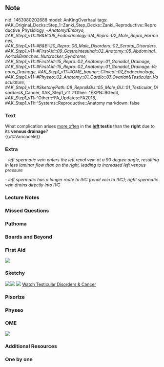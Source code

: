## Note
nid: 1463080202688
model: AnKingOverhaul
tags: #AK_Original_Decks::Step_1::Zanki_Step_Decks::Zanki_Reproductive::Reproductive_Physiology_+_Anatomy/Embryo, #AK_Step1_v11::#B&B::08_Endocrinology::04_Repro::02_Male_Repro_Hormones, #AK_Step1_v11::#B&B::20_Repro::06_Male_Disorders::02_Scrotal_Disorders, #AK_Step1_v11::#FirstAid::09_Gastrointestinal::02_Anatomy::05_Abdominal_Aorta_&_Branches::Nutcracker_Syndrome, #AK_Step1_v11::#FirstAid::15_Repro::02_Anatomy::01_Gonadal_Drainage, #AK_Step1_v11::#FirstAid::15_Repro::02_Anatomy::01_Gonadal_Drainage::Venous_Drainage, #AK_Step1_v11::#OME_banner::Clinical::07_Endocrinology, #AK_Step1_v11::#Physeo::02_Anatomy::01_Cardio::07_Ovarian_&_Testicular_Vasculature, #AK_Step1_v11::#SketchyPath::08_Repro_&_GU::05_Male_GU::01_Testicular_Disorders_&_Cancer, #AK_Step1_v11::^Other::^EXPN::BGedit, #AK_Step1_v11::^Other::^FA_Updates::FA2018, #AK_Step1_v11::^Systems::Reproductive::Anatomy
markdown: false

### Text
<div>
  What complication arises <u>more often</u> in the <b><u>left</u>
  testis</b> than the <b>right</b> due to its <b>venous
  drainage</b>?
</div>
<div>
  {{c1::Varicocele}}
</div>

### Extra
<i>- left spermatic vein enters the left renal vein at a 90 degree
angle, resulting in less laminar flow than on the right, leading to
increased left venous pressure</i>
<div>
  <i>- left spermatic has a longer route to IVC (renal vein to
  IVC); right spermatic vein drains directly into IVC</i>
</div>

### Lecture Notes


### Missed Questions


### Pathoma


### Boards and Beyond


### First Aid
<img src="tmp6g605b.png">

### Sketchy
<img src="19.%20Varicocele%20on%20Left.png"><img src=
"14.%20Varicocele.jpg"> <img src=
"Complete%20Sketch-14a99ce65a5058d3bb065034d53ea1744ba9cbcd_1566160514431.jpg">
 <a href=
"https://dashboard.sketchy.com/study/medical/courses/medical-pathophysiology/units/medical-pathophysiology-reproductive-gu/videos/medical-pathophysiology-reproductive-and-gu-male-gu-testicular-disorders-and-cancer?utm_source=anki&utm_medium=partnership&utm_campaign=february_update&utm_content=medical">
Watch Testicular Disorders & Cancer</a>

### Pixorize


### Physeo


### OME
<div class="ome-widget">
  <a href=
  "https://onlinemeded.org/spa/endocrinology?ref=anki"><img src=
  "_OME_AnkiFlashcards_Topic_6.png"></a>
</div>

### Additional Resources


### One by one

